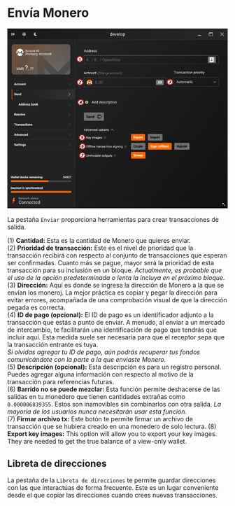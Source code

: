 # Envía Monero
![Pestaña para enviar Monero.](media/black_send.png)

La pestaña `Enviar` proporciona herramientas para crear transacciones de salida.

(1) **Cantidad:** Esta es la cantidad de Monero que quieres enviar.  
(2) **Prioridad de transacción:** Este es el nivel de prioridad que la transacción recibirá con respecto al conjunto de transacciones que esperan ser confirmadas. Cuanto más se pague, mayor será la prioridad de esta transacción para su inclusión en un bloque.
*Actualmente, es probable que el uso de la opción predeterminada o lenta la incluya en el próximo bloque.*  
(3) **Dirección:** Aquí es donde se ingresa la dirección de Monero a la que se envían los moneroj. La mejor práctica es copiar y pegar la dirección para evitar errores, acompañada de una comprobación visual de que la dirección pegada es correcta.  
(4) **ID de pago (opcional):** El ID de pago es un identificador adjunto a la transacción que estás a punto de enviar. A menudo, al enviar a un mercado de intercambio, te facilitarán una identificación de pago que tendrás que incluir aquí. Esta medida suele ser necesaria para que el receptor sepa que la transacción entrante es tuya.  
*Si olvidas agregar tu ID de pago, aún podrás recuperar tus fondos comunicándote con la parte a la que enviaste Monero.*  
(5) **Descripción (opcional):** Esta descripción es para un registro personal. Puedes agregar alguna información con respecto al motivo de la transacción para referencias futuras.   
(6) **Barrido no se puede mezclar:** Esta función permite deshacerse de las salidas en tu monedero que tienen cantidades extrañas como `0.000006839355`. Estos son inamovibles sin combinarlos con otra salida.
*La mayoría de los usuarios nunca necesitarán usar esta función.*  
(7) **Firmar archivo tx:** Este botón te permite firmar un archivo de transacción que se hubiera creado en una monedero de solo lectura. 
(8) **Export key images:** This option will allow you to export your key images. They are needed to get the true balance of a view-only wallet.

## Libreta de direcciones
La pestaña de la `Libreta de direcciones` te permite guardar direcciones con las que interactúas de forma frecuente. Este es un lugar conveniente desde el que copiar las direcciones cuando crees nuevas transacciones.
